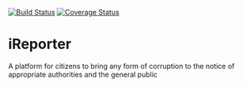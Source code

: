 [![Build Status](https://travis-ci.org/thislekan/iReporter.svg?branch=develop)](https://travis-ci.org/thislekan/iReporter) [![Coverage Status](https://coveralls.io/repos/github/thislekan/iReporter/badge.svg?branch=develop)](https://coveralls.io/github/thislekan/iReporter?branch=develop)
# iReporter
A platform for citizens to bring any form of corruption to the notice of appropriate authorities and the general public
